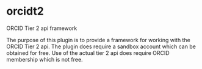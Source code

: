 orcidt2
=======

ORCID Tier 2 api framework

The purpose of this plugin is to provide a framework for working with the ORCID Tier 2 api.
The plugin does require a sandbox account which can be obtained for free. Use of the actual tier 2 api does require ORCID membership which is not free.

